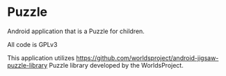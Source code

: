 Puzzle
======

Android application that is a Puzzle for children.

All code is GPLv3

This application utilizes https://github.com/worldsproject/android-jigsaw-puzzle-library Puzzle library developed by the WorldsProject. 
